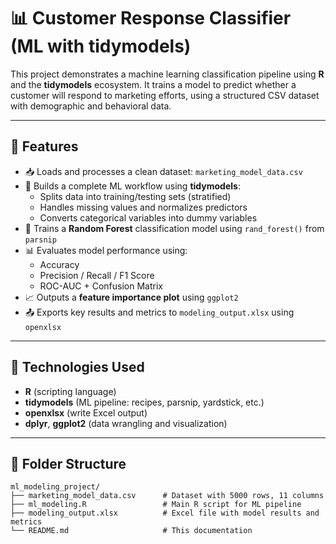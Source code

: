 # 📊 Customer Response Classifier (ML with tidymodels)

This project demonstrates a machine learning classification pipeline using **R** and the **tidymodels** ecosystem. It trains a model to predict whether a customer will respond to marketing efforts, using a structured CSV dataset with demographic and behavioral data.

---

## 🚀 Features

- 📥 Loads and processes a clean dataset: `marketing_model_data.csv`
- 🧠 Builds a complete ML workflow using **tidymodels**:
  - Splits data into training/testing sets (stratified)
  - Handles missing values and normalizes predictors
  - Converts categorical variables into dummy variables
- 🌲 Trains a **Random Forest** classification model using `rand_forest()` from `parsnip`
- 📊 Evaluates model performance using:
  - Accuracy
  - Precision / Recall / F1 Score
  - ROC-AUC + Confusion Matrix
- 📈 Outputs a **feature importance plot** using `ggplot2`
- 📤 Exports key results and metrics to `modeling_output.xlsx` using `openxlsx`

---

## 🧰 Technologies Used

- **R** (scripting language)
- **tidymodels** (ML pipeline: recipes, parsnip, yardstick, etc.)
- **openxlsx** (write Excel output)
- **dplyr**, **ggplot2** (data wrangling and visualization)

---

## 📁 Folder Structure

```
ml_modeling_project/
├── marketing_model_data.csv      # Dataset with 5000 rows, 11 columns
├── ml_modeling.R                 # Main R script for ML pipeline
├── modeling_output.xlsx          # Excel file with model results and metrics
└── README.md                     # This documentation
```



